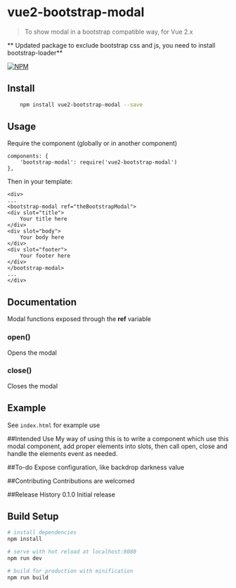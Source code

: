 
# vue2-bootstrap-modal
> To show modal in a bootstrap compatible way, for Vue 2.x

** Updated package to exclude bootstrap css and js, you need to install bootstrap-loader**

[![NPM](https://nodei.co/npm/vue2-bootstrap-modal.png?downloads=true)](https://nodei.co/npm/vue2-bootstrap-modal/)

## Install

``` bash
    npm install vue2-bootstrap-modal --save
```

## Usage
Require the component (globally or in another component)
```
components: {
    'bootstrap-modal': require('vue2-bootstrap-modal')
},
```
Then in your template:
```
<div>
...
<bootstrap-modal ref="theBootstrapModal">
<div slot="title">
    Your title here
</div>
<div slot="body">
    Your body here
</div>
<div slot="footer">
    Your footer here
</div>
</bootstrap-modal>
...
</div>
```
## Documentation

Modal functions exposed through the **ref** variable

### open()
Opens the modal

### close()
Closes the modal

## Example

See ```index.html``` for example use

##Intended Use
My way of using this is to write a component which use this modal component, add proper elements into slots, then call open, close and handle the elements event as needed.

##To-do
Expose configuration, like backdrop darkness value

##Contributing
Contributions are welcomed

##Release History
0.1.0 Initial release

## Build Setup

``` bash
# install dependencies
npm install

# serve with hot reload at localhost:8080
npm run dev

# build for production with minification
npm run build
```
